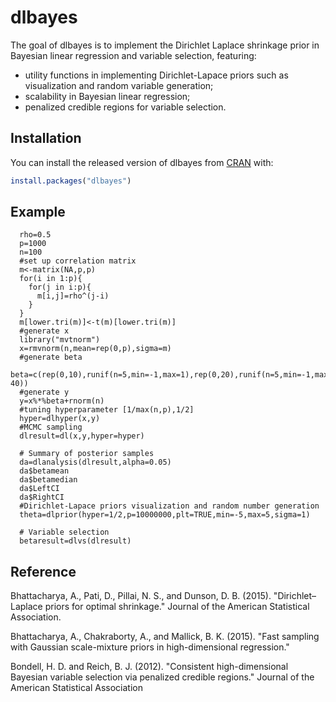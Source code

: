 # dlbayes

The goal of dlbayes is to implement the Dirichlet Laplace shrinkage prior in Bayesian linear regression and variable selection, featuring: 
- utility functions in implementing Dirichlet-Lapace priors such as visualization and random variable generation; 
- scalability in Bayesian linear regression; 
- penalized credible regions for variable selection. 

## Installation

You can install the released version of dlbayes from [CRAN](https://CRAN.R-project.org) with:

``` r
install.packages("dlbayes")
```

## Example

``` 
  rho=0.5
  p=1000
  n=100
  #set up correlation matrix
  m<-matrix(NA,p,p)
  for(i in 1:p){
    for(j in i:p){
      m[i,j]=rho^(j-i)
    }
  }
  m[lower.tri(m)]<-t(m)[lower.tri(m)]
  #generate x
  library("mvtnorm")
  x=rmvnorm(n,mean=rep(0,p),sigma=m)
  #generate beta
  beta=c(rep(0,10),runif(n=5,min=-1,max=1),rep(0,20),runif(n=5,min=-1,max=1),rep(0,p-40))
  #generate y
  y=x%*%beta+rnorm(n)
  #tuning hyperparameter [1/max(n,p),1/2]
  hyper=dlhyper(x,y)
  #MCMC sampling
  dlresult=dl(x,y,hyper=hyper)
  
  # Summary of posterior samples 
  da=dlanalysis(dlresult,alpha=0.05)
  da$betamean
  da$betamedian
  da$LeftCI
  da$RightCI
  #Dirichlet-Lapace priors visualization and random number generation 
  theta=dlprior(hyper=1/2,p=10000000,plt=TRUE,min=-5,max=5,sigma=1)
  
  # Variable selection
  betaresult=dlvs(dlresult)
```

## Reference 

Bhattacharya, A., Pati, D., Pillai, N. S., and Dunson, D. B. (2015). "Dirichlet–Laplace priors for optimal shrinkage." Journal of the     American Statistical Association.

Bhattacharya, A., Chakraborty, A., and Mallick, B. K. (2015). "Fast sampling with Gaussian scale-mixture priors in high-dimensional       regression."   

Bondell, H. D. and Reich, B. J. (2012). "Consistent high-dimensional Bayesian variable selection via penalized credible regions."         Journal of the American Statistical Association

